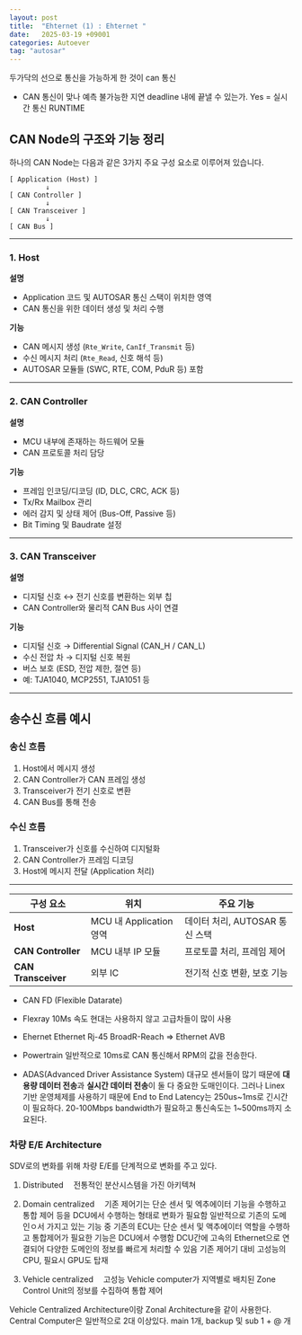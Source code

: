 ```yaml
---
layout: post
title:  "Ehternet (1) : Ehternet "
date:   2025-03-19 +09001
categories: Autoever
tag: "autosar"
---
```


두가닥의 선으로 통신을 가능하게 한 것이 can 통신

- CAN 통신이 맞나
예측 불가능한 지연
deadline 내에 끝낼 수 있는가. Yes = 실시간 통신 RUNTIME

## CAN Node의 구조와 기능 정리

하나의 CAN Node는 다음과 같은 3가지 주요 구성 요소로 이루어져 있습니다.

``` text
[ Application (Host) ]
         ↓
[ CAN Controller ]
         ↓
[ CAN Transceiver ]
         ↓
[ CAN Bus ]
```

---

### 1. Host

**설명**  

- Application 코드 및 AUTOSAR 통신 스택이 위치한 영역
- CAN 통신을 위한 데이터 생성 및 처리 수행

**기능**  

- CAN 메시지 생성 (`Rte_Write`, `CanIf_Transmit` 등)
- 수신 메시지 처리 (`Rte_Read`, 신호 해석 등)
- AUTOSAR 모듈들 (SWC, RTE, COM, PduR 등) 포함

---

### 2. CAN Controller

**설명**  

- MCU 내부에 존재하는 하드웨어 모듈
- CAN 프로토콜 처리 담당

**기능**  

- 프레임 인코딩/디코딩 (ID, DLC, CRC, ACK 등)
- Tx/Rx Mailbox 관리
- 에러 감지 및 상태 제어 (Bus-Off, Passive 등)
- Bit Timing 및 Baudrate 설정

---

### 3. CAN Transceiver

**설명**  

- 디지털 신호 ↔ 전기 신호를 변환하는 외부 칩
- CAN Controller와 물리적 CAN Bus 사이 연결

**기능**  

- 디지털 신호 → Differential Signal (CAN_H / CAN_L)
- 수신 전압 차 → 디지털 신호 복원
- 버스 보호 (ESD, 전압 제한, 절연 등)
- 예: TJA1040, MCP2551, TJA1051 등

---

## 송수신 흐름 예시

### 송신 흐름

1. Host에서 메시지 생성
2. CAN Controller가 CAN 프레임 생성
3. Transceiver가 전기 신호로 변환
4. CAN Bus를 통해 전송

### 수신 흐름

1. Transceiver가 신호를 수신하여 디지털화
2. CAN Controller가 프레임 디코딩
3. Host에 메시지 전달 (Application 처리)

---

| 구성 요소         | 위치         | 주요 기능 |
|------------------|--------------|-----------|
| **Host**         | MCU 내 Application 영역 | 데이터 처리, AUTOSAR 통신 스택 |
| **CAN Controller** | MCU 내부 IP 모듈 | 프로토콜 처리, 프레임 제어 |
| **CAN Transceiver** | 외부 IC | 전기적 신호 변환, 보호 기능 |

- CAN FD (Flexible Datarate)

- Flexray
10Ms 속도
현대는 사용하지 않고 고급차들이 많이 사용

- Ehernet
Ethernet Rj-45
BroadR-Reach
=> Ethernet AVB

- Powertrain
일반적으로 10ms로 CAN 통신해서 RPM의 값을 전송한다.

- ADAS(Advanced Driver Assistance System)
대규모 센서들이 많기 때문에 **대용량 데이터 전송**과 **실시간 데이터 전송**이 둘 다 중요한 도매인이다. 그러나 Linex 기반 운영체제를 사용하기 때문에 End to End Latency는 250us~1ms로 긴시간이 필요하다. 20-100Mbps bandwidth가 필요하고 통신속도는 1~500ms까지 소요된다.

### 차량 E/E Architecture

SDV로의 변화를 위해 차량 E/E를 단계적으로 변화를 주고 있다.

1. Distributed
　전통적인 분산시스템을 가진 아키텍쳐

2. Domain centralized
　기존 제어기는 단순 센서 및 엑추에이터 기능을 수행하고 통합 제어 등을 DCU에서 수행하는 형태로 변화가 필요함
일반적으로 기존의 도메인ㅇ서 가지고 있는 기능 중 기존의 ECU는 단순 센서 및 액추에이터 역할을 수행하고 통합제어가 필요한 기능은 DCU에서 수행함
DCU간에 고속의 Ethernet으로 연결되어 다양한 도메인의 정보를 빠르게 처리할 수 있음
기존 제어기 대비 고성능의 CPU, 필요시 GPU도 탑재

3. Vehicle centralized
　고성능 Vehicle computer가 지역별로 배치된 Zone Control Unit의 정보를 수집하여 통합 제어

Vehicle Centralized Architecture이랑 Zonal Architecture을 같이 사용한다.
Central Computer은 일반적으로 2대 이상있다.
main 1개, backup 및 sub 1 + @ 개
